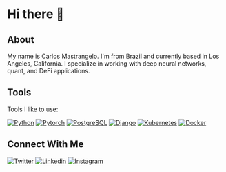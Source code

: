 # Hi there 👋

## About

My name is Carlos Mastrangelo. I'm from Brazil and currently based in Los Angeles, California. I specialize in working with deep neural networks, quant, and DeFi applications.

## Tools

Tools I like to use:

[![Python](https://skillicons.dev/icons?i=py)](https://www.python.org) [![Pytorch](https://skillicons.dev/icons?i=py)](https://pytorch.org/) [![PostgreSQL](https://skillicons.dev/icons?i=postgres)](https://www.postgresql.org) [![Django](https://skillicons.dev/icons?i=django)](https://www.djangoproject.com) [![Kubernetes](https://skillicons.dev/icons?i=kubernetes)](https://kubernetes.io) [![Docker](https://skillicons.dev/icons?i=docker)](https://www.docker.com)

## Connect With Me

[![Twitter](https://skillicons.dev/icons?i=twitter)](https://twitter.com/itsaiwa) [![Linkedin](https://skillicons.dev/icons?i=linkedin)](https://linkedin.com/in/cmastrangelo)  [![Instagram](https://skillicons.dev/icons?i=instagram)](https://instagram.com/los.mastrangelo)
